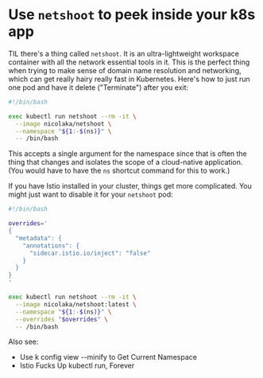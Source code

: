 # Use `netshoot` to peek inside your k8s app

TIL there's a thing called `netshoot`. It is an ultra-lightweight workspace container with all the network essential tools in it. This is the perfect thing when trying to make sense of domain name resolution and networking, which can get really hairy really fast in Kubernetes. Here's how to just run one pod and have it delete ("Terminate") after you exit:

```bash
#!/bin/bash

exec kubectl run netshoot --rm -it \
  --image nicolaka/netshoot \
  --namespace "${1:-$(ns)}" \
  -- /bin/bash
```

This accepts a single argument for the namespace since that is often the thing that changes and isolates the scope of a cloud-native application. (You would have to have the `ns` shortcut command for this to work.)

If you have Istio installed in your cluster, things get more complicated. You might just want to disable it for your `netshoot` pod:

```bash
#!/bin/bash

overrides='
{
  "metadata": {
    "annotations": {
      "sidecar.istio.io/inject": "false"
    }
  }
}
'

exec kubectl run netshoot --rm -it \
  --image nicolaka/netshoot:latest \
  --namespace "${1:-$(ns)}" \
  --overrides "$overrides" \
  -- /bin/bash
```

Also see:

* Use k config view --minify to Get Current Namespace
* Istio Fucks Up kubectl run, Forever
